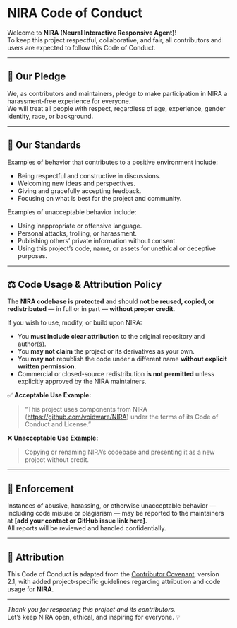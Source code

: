 # NIRA Code of Conduct

Welcome to **NIRA (Neural Interactive Responsive Agent)**!  
To keep this project respectful, collaborative, and fair, all contributors and users are expected to follow this Code of Conduct.

---

## 🧭 Our Pledge

We, as contributors and maintainers, pledge to make participation in NIRA a harassment-free experience for everyone.  
We will treat all people with respect, regardless of age, experience, gender identity, race, or background.

---

## 💬 Our Standards

Examples of behavior that contributes to a positive environment include:
- Being respectful and constructive in discussions.  
- Welcoming new ideas and perspectives.  
- Giving and gracefully accepting feedback.  
- Focusing on what is best for the project and community.

Examples of unacceptable behavior include:
- Using inappropriate or offensive language.  
- Personal attacks, trolling, or harassment.  
- Publishing others’ private information without consent.  
- Using this project’s code, name, or assets for unethical or deceptive purposes.

---

## ⚖️ Code Usage & Attribution Policy

The **NIRA codebase is protected** and should **not be reused, copied, or redistributed** — in full or in part — **without proper credit**.

If you wish to use, modify, or build upon NIRA:
- You **must include clear attribution** to the original repository and author(s).  
- You **may not claim** the project or its derivatives as your own.  
- You **may not** republish the code under a different name **without explicit written permission**.  
- Commercial or closed-source redistribution **is not permitted** unless explicitly approved by the NIRA maintainers.

✅ **Acceptable Use Example:**
> “This project uses components from NIRA (https://github.com/voidware/NIRA) under the terms of its Code of Conduct and License.”

❌ **Unacceptable Use Example:**
> Copying or renaming NIRA’s codebase and presenting it as a new project without credit.

---

## 🚨 Enforcement

Instances of abusive, harassing, or otherwise unacceptable behavior — including code misuse or plagiarism — may be reported to the maintainers at **[add your contact or GitHub issue link here]**.  
All reports will be reviewed and handled confidentially.

---

## 🧩 Attribution

This Code of Conduct is adapted from the [Contributor Covenant](https://www.contributor-covenant.org), version 2.1, with added project-specific guidelines regarding attribution and code usage for **NIRA**.

---

*Thank you for respecting this project and its contributors.*  
Let’s keep NIRA open, ethical, and inspiring for everyone. 💡
